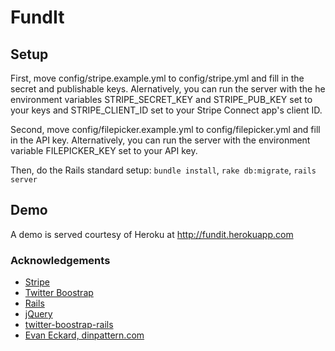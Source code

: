 # FundIt

## Setup

First, move config/stripe.example.yml to config/stripe.yml and fill in the
secret and publishable keys. Alernatively, you can run the server with the
he environment variables STRIPE_SECRET_KEY and STRIPE_PUB_KEY set to your keys
and STRIPE_CLIENT_ID set to your Stripe Connect app's client ID.

Second, move config/filepicker.example.yml to config/filepicker.yml and
fill in the API key. Alternatively, you can run the server with the
environment variable FILEPICKER_KEY set to your API key.

Then, do the Rails standard setup: `bundle install`, `rake db:migrate`,
`rails server`

## Demo

A demo is served courtesy of Heroku at http://fundit.herokuapp.com

### Acknowledgements

* [Stripe](https://stripe.com/)
* [Twitter Boostrap](http://twitter.github.com/bootstrap/)
* [Rails](http://rubyonrails.org/)
* [jQuery](http://jquery.com/)
* [twitter-boostrap-rails](https://github.com/seyhunak/twitter-bootstrap-rails)
* [Evan Eckard, dinpattern.com](http://www.dinpattern.com/2011/07/27/bit-tile-blue/)
